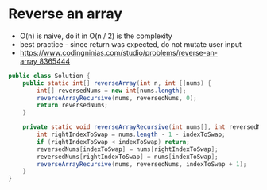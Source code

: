 # Reverse an array

- O(n) is naive, do it in O(n / 2) is the complexity
- best practice - since return was expected, do not mutate user input
- https://www.codingninjas.com/studio/problems/reverse-an-array_8365444

```java
public class Solution {
    public static int[] reverseArray(int n, int []nums) {
        int[] reversedNums = new int[nums.length];
        reverseArrayRecursive(nums, reversedNums, 0);
        return reversedNums;
    }

    private static void reverseArrayRecursive(int nums[], int reversedNums[], int indexToSwap) {
        int rightIndexToSwap = nums.length - 1 - indexToSwap;
        if (rightIndexToSwap < indexToSwap) return;
        reversedNums[indexToSwap] = nums[rightIndexToSwap];
        reversedNums[rightIndexToSwap] = nums[indexToSwap];
        reverseArrayRecursive(nums, reversedNums, indexToSwap + 1);
    }
}
```

